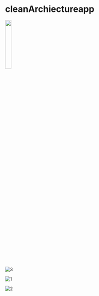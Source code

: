 # cleanArchiectureapp


<img src="screenShot_cleanApp/1.jpg" width="20%"></img>

![3](https://user-images.githubusercontent.com/26741217/174449599-ab98e375-e18d-4826-9cb3-efef7b1d7aa7.jpg)

![1](https://user-images.githubusercontent.com/26741217/174449600-6474c4d4-6330-40fd-9603-ed12671a9439.jpg)

![2](https://user-images.githubusercontent.com/26741217/174449603-079d949d-67c2-41a0-b157-c119b6fb6fb9.jpg)
